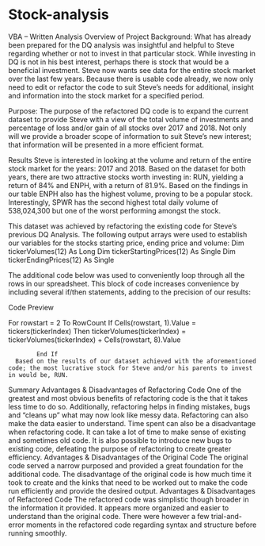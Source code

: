 # Stock-analysis
VBA – Written Analysis
Overview of Project
Background:
What has already been prepared for the DQ analysis was insightful and helpful to Steve regarding whether or not to invest in that particular stock. While investing in DQ is not in his best interest, perhaps there is stock that would be a beneficial investment. Steve now wants see data for the entire stock market over the last few years. Because there is usable code already, we now only need to edit or refactor the code to suit Steve’s needs for additional, insight and information into the stock market for a specified period. 

Purpose:
The purpose of the refactored DQ code is to expand the current dataset to provide Steve with a view of the total volume of investments and percentage of loss and/or gain of all stocks over 2017 and 2018. Not only will we provide a broader scope of information to suit Steve’s new interest; that information will be presented in a more efficient format. 

Results
Steve is interested in looking at the volume and return of the entire stock market for the years: 2017 and 2018. Based on the dataset for both years, there are two attractive stocks worth investing in: RUN, yielding a return of 84% and ENPH, with a return of 81.9%. Based on the findings in our table ENPH also has the highest volume, proving to be a popular stock. Interestingly, SPWR has the second highest total daily volume of 538,024,300 but one of the worst performing amongst the stock. 
					
This dataset was achieved by refactoring the existing code for Steve’s previous DQ Analysis. The following output arrays were used to establish our variables for the stocks starting price, ending price and volume: 
  Dim tickerVolumes(12) As Long
 Dim tickerStartingPrices(12) As Single
 Dim tickerEndingPrices(12) As Single

The additional code below was used to conveniently loop through all the rows in our spreadsheet. This block of code increases convenience by including several if/then statements, adding to the precision of our results:
       


Code Preview

 For rowstart = 2 To RowCount
           If Cells(rowstart, 1).Value = tickers(tickerIndex) Then
                tickerVolumes(tickerIndex) = tickerVolumes(tickerIndex) + Cells(rowstart, 8).Value
            
            End If
      Based on the results of our dataset achieved with the aforementioned code; the most lucrative stock for Steve and/or his parents to invest in would be, RUN. 
        
Summary
Advantages & Disadvantages of Refactoring Code
One of the greatest and most obvious benefits of refactoring code is the that it takes less time to do so. Additionally, refactoring helps in finding mistakes, bugs and “cleans up” what may now look like messy data. Refactoring can also make the data easier to understand. 
Time spent can also be a disadvantage when refactoring code. It can take a lot of time to make sense of existing and sometimes old code. It is also possible to introduce new bugs to existing code, defeating the purpose of refactoring to create greater efficiency. 
Advantages & Disadvantages of the Original Code
The original code served a narrow purposed and provided a great foundation for the additional code. The disadvantage of the original code is how much time it took to create and the kinks that need to be worked out to make the code run efficiently and provide the desired output. 
Advantages & Disadvantages of Refactored Code
The refactored code was simplistic though broader in the information it provided. It appears more organized and easier to understand than the original code. There were however a few trial-and-error moments in the refactored code regarding syntax and structure before running smoothly. 
 
